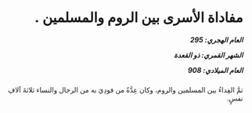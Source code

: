 <h1 dir="rtl">مفاداة الأسرى بين الروم والمسلمين .</h1>

<h5 dir="rtl">العام الهجري:  295

الشهر القمري: ذو القعدة

العام الميلادي: 908</h5>

<p dir="rtl">تمَّ الفِداءُ بين المسلمين والروم، وكان عِدَّةُ من فودِيَ به من الرجال والنساء ثلاثةَ آلافِ نفسٍ.</p></br>
